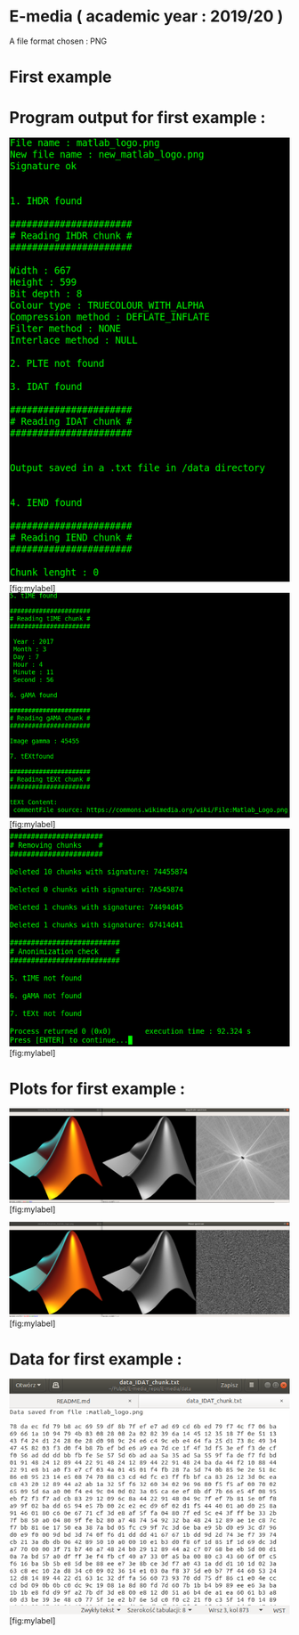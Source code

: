 # E-media ( academic year : 2019/20 )

A file format chosen : PNG

# First example 
# Program output for first example  :

![Zdjęcie projektu ](github_images/1_1.png "fig:") 
[fig:mylabel]
![Zdjęcie projektu ](github_images/1_2.png "fig:") 
[fig:mylabel]
![Zdjęcie projektu ](github_images/1_3.png "fig:") 
[fig:mylabel]

# Plots for first example  :

![Zdjęcie projektu ](github_images/example1_1.png "fig:") 
[fig:mylabel]

![Zdjęcie projektu ](github_images/example1_2.png "fig:") 
[fig:mylabel]

# Data for first example :

![Zdjęcie projektu ](github_images/example1_3.png "fig:") 
[fig:mylabel]


